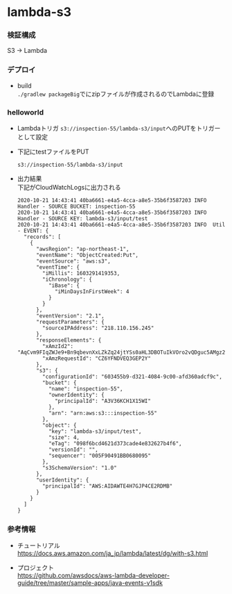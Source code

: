 # lambda-s3

### 検証構成
S3 → Lambda

### デプロイ

* build  
  `./gradlew packageBig`でにzipファイルが作成されるのでLambdaに登録  


### helloworld

* Lambdaトリガ
  `s3://inspection-55/lambda-s3/input`へのPUTをトリガーとして設定

* 下記にtestファイルをPUT  
  ```
  s3://inspection-55/lambda-s3/input
  ```
  
* 出力結果  
  下記がCloudWatchLogsに出力される  
  ```
  2020-10-21 14:43:41 40ba6661-e4a5-4cca-a8e5-35b6f3587203 INFO  Handler - SOURCE BUCKET: inspection-55
  2020-10-21 14:43:41 40ba6661-e4a5-4cca-a8e5-35b6f3587203 INFO  Handler - SOURCE KEY: lambda-s3/input/test
  2020-10-21 14:43:41 40ba6661-e4a5-4cca-a8e5-35b6f3587203 INFO  Util - EVENT: {
    "records": [
      {
        "awsRegion": "ap-northeast-1",
        "eventName": "ObjectCreated:Put",
        "eventSource": "aws:s3",
        "eventTime": {
          "iMillis": 1603291419353,
          "iChronology": {
            "iBase": {
              "iMinDaysInFirstWeek": 4
            }
          }
        },
        "eventVersion": "2.1",
        "requestParameters": {
          "sourceIPAddress": "218.110.156.245"
        },
        "responseElements": {
          "xAmzId2": "AqCvm9FIqZWJe9+Bn9qbevnXxLZkZq24jtYSs0aHL3DBOTuIkVOro2vQDguc5AMgz2tOpfYwnaHWOlvUif+n2PuhVhQxAulz",
          "xAmzRequestId": "CZ6YFNDVEQ3GEP2Y"
        },
        "s3": {
          "configurationId": "603455b9-d321-4084-9c00-afd360adcf9c",
          "bucket": {
            "name": "inspection-55",
            "ownerIdentity": {
              "principalId": "A3V36KCH1X15WI"
            },
            "arn": "arn:aws:s3:::inspection-55"
          },
          "object": {
            "key": "lambda-s3/input/test",
            "size": 4,
            "eTag": "098f6bcd4621d373cade4e832627b4f6",
            "versionId": "",
            "sequencer": "005F90491BB0680095"
          },
          "s3SchemaVersion": "1.0"
        },
        "userIdentity": {
          "principalId": "AWS:AIDAWTE4H7GJP4CE2RDMB"
        }
      }
    ]
  }
  ```


### 参考情報

* チュートリアル  
  https://docs.aws.amazon.com/ja_jp/lambda/latest/dg/with-s3.html

* プロジェクト  
  https://github.com/awsdocs/aws-lambda-developer-guide/tree/master/sample-apps/java-events-v1sdk

